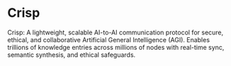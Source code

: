 # Crisp
Crisp: A lightweight, scalable AI-to-AI communication protocol for secure, ethical, and collaborative Artificial General Intelligence (AGI). Enables trillions of knowledge entries across millions of nodes with real-time sync, semantic synthesis, and ethical safeguards.

